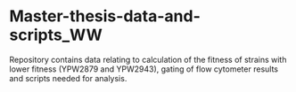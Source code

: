 # Master-thesis-data-and-scripts_WW
Repository contains data relating to calculation of the fitness of strains with lower fitness (YPW2879 and YPW2943), gating of flow cytometer results and scripts needed for analysis.

